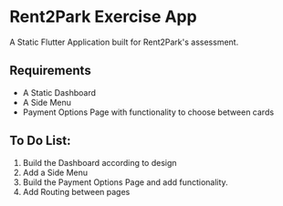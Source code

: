 # Rent2Park Exercise App

A Static Flutter Application built for Rent2Park's assessment.

## Requirements
- A Static Dashboard
- A Side Menu
- Payment Options Page with functionality to choose between cards

## To Do List:
1. Build the Dashboard according to design
2. Add a Side Menu
3. Build the Payment Options Page and add functionality.
4. Add Routing between pages

<!-- ## Getting Started

This project is a starting point for a Flutter application.

A few resources to get you started if this is your first Flutter project:

- [Lab: Write your first Flutter app](https://docs.flutter.dev/get-started/codelab)
- [Cookbook: Useful Flutter samples](https://docs.flutter.dev/cookbook)

For help getting started with Flutter development, view the
[online documentation](https://docs.flutter.dev/), which offers tutorials,
samples, guidance on mobile development, and a full API reference. -->
